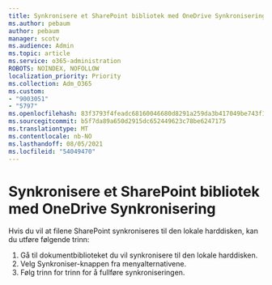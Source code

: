```yaml
---
title: Synkronisere et SharePoint bibliotek med OneDrive Synkronisering
ms.author: pebaum
author: pebaum
manager: scotv
ms.audience: Admin
ms.topic: article
ms.service: o365-administration
ROBOTS: NOINDEX, NOFOLLOW
localization_priority: Priority
ms.collection: Adm_O365
ms.custom:
- "9003051"
- "5797"
ms.openlocfilehash: 83f3793f4feadc68160046680d8291a259da3b417049be743f14a0f0784f4246
ms.sourcegitcommit: b5f7da89a650d2915dc652449623c78be6247175
ms.translationtype: MT
ms.contentlocale: nb-NO
ms.lasthandoff: 08/05/2021
ms.locfileid: "54049470"
---
```

# <a name="sync-a-sharepoint-library-with-onedrive-sync"></a>Synkronisere et SharePoint bibliotek med OneDrive Synkronisering

Hvis du vil at filene SharePoint synkroniseres til den lokale harddisken, kan du utføre følgende trinn:

1. Gå til dokumentbiblioteket du vil synkronisere til den lokale harddisken.
2. Velg Synkroniser-knappen fra menyalternativene.
3. Følg trinn for trinn for å fullføre synkroniseringen.